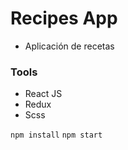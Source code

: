 # Recipes App

- Aplicación de recetas

### Tools

- React JS
- Redux
- Scss

`npm install`
`npm start`
